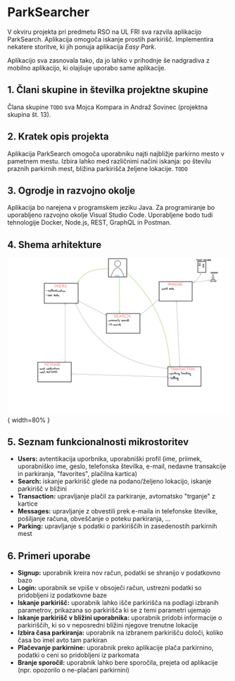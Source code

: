 # ParkSearcher

V okviru projekta pri predmetu RSO na UL FRI sva razvila aplikacijo ParkSearch. Aplikacija omogoča iskanje prostih parkirišč. Implementira nekatere storitve, ki jih ponuja aplikacija *Easy Park*.

Aplikacijo sva zasnovala tako, da jo lahko v prihodnje še nadgradiva z mobilno aplikacijo, ki olajšuje uporabo same aplikacije.

## 1. Člani skupine in številka projektne skupine

Člana skupine `TODO` sva Mojca Kompara in Andraž Sovinec (projektna skupina št. 13).

## 2. Kratek opis projekta

Aplikacija ParkSearch omogoča uporabniku najti najbližje parkirno mesto v pametnem mestu. Izbira lahko med različnimi načini iskanja: po številu praznih parkirnih mest, bližina parkirišča željene lokacije. `TODO`

## 3. Ogrodje in razvojno okolje

Aplikacija bo narejena v programskem jeziku Java. Za programiranje bo uporabljeno razvojno okolje Visual Studio Code. Uporabljene bodo tudi tehnologije Docker, Node.js, REST, GraphQL in Postman.


## 4. Shema arhitekture

![Shema arhitekture](architecture.jpg){ width=80% }

## 5. Seznam funkcionalnosti mikrostoritev

- **Users:** avtentikacija uporbnika, uporabniški profil (ime, priimek, uporabniško ime, geslo, telefonska številka, e-mail, nedavne transakcije in parkiranja, "favorites", plačilna kartica)
- **Search:** iskanje parkirišč glede na podano/željeno lokacijo, iskanje parkirišč v bližini
- **Transaction:** upravljanje plačil za parkiranje, avtomatsko "trganje" z kartice
- **Messages:** upravljanje z obvestili prek e-maila in telefonske številke, pošiljanje računa, obveščanje o poteku parkiranja, $\dots$
- **Parking:** upravljanje s podatki o parkiriščih in zasedenostih parkirnih mest

## 6. Primeri uporabe

- **Signup:** uporabnik kreira nov račun, podatki se shranijo v podatkovno bazo
- **Login:** uporabnik se vpiše v obsoječi račun, ustrezni podatki so pridobljeni iz podatkovne baze
- **Iskanje parkirišč:** uporabnik lahko išče parkirišča na podlagi izbranih parametrov, prikazana so parkirišča ki se z temi parametri ujemajo
- **Iskanje parkirišč v bližini uporabnika:** uporabnik pridobi informacije o parkiriščih, ki so v neposredni bližini njegove trenutne lokacije
- **Izbira časa parkiranja:** uporabnik na izbranem parkirišču določi, koliko časa bo imel avto tam parkiran
- **Plačevanje parkirnine:** uporabnik preko aplikacije plača parkirnino, podatki o ceni so pridobljeni iz parkomata
- **Branje sporočil:** uporabnik lahko bere sporočila, prejeta od aplikacije (npr. opozorilo o ne-plačani parkirnini)